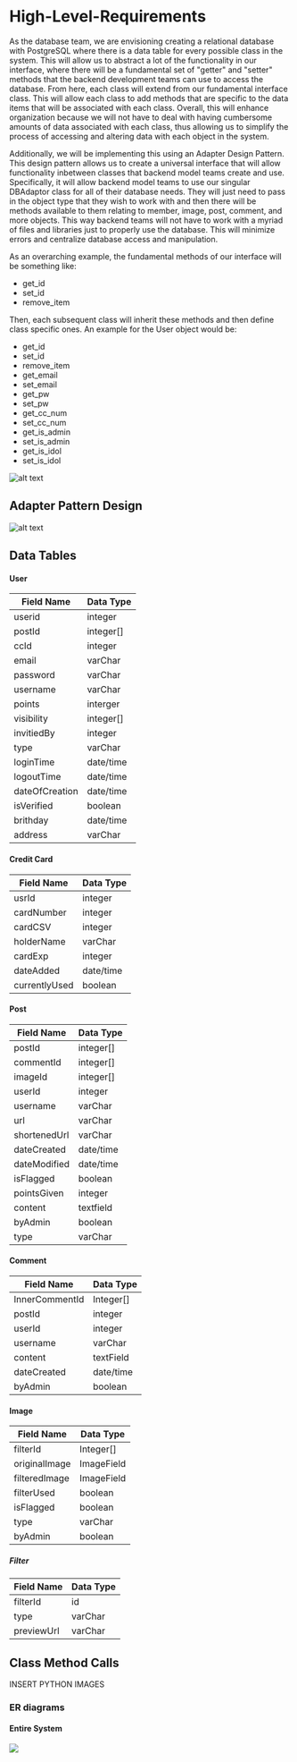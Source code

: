 # High-Level-Requirements

As the database team, we are envisioning creating a relational database with PostgreSQL where there is a data table for every possible class in the system. This will allow us to abstract a lot of the functionality in our interface, where there will be a fundamental set of "getter" and "setter" methods that the backend development teams can use to access the database. From here, each class will extend from our fundamental interface class. This will allow each class to add methods that are specific to the data items that will be associated with each class. Overall, this will enhance organization because we will not have to deal with having cumbersome amounts of data associated with each class, thus allowing us to simplify the process of accessing and altering data with each object in the system.

Additionally, we will be implementing this using an Adapter Design Pattern. This design pattern allows us to create a universal interface that will allow functionality inbetween classes that backend model teams create and use. Specifically, it will allow backend model teams to use our singular DBAdaptor class for all of their database needs. They will just need to pass in the object type that they wish to work with and then there will be methods available to them relating to member, image, post, comment, and more objects. This way backend teams will not have to work with a myriad of files and libraries just to properly use the database. This will minimize errors and centralize database access and manipulation.  

As an overarching example, the fundamental methods of our interface will be something like:
 - get_id
 - set_id
 - remove_item
 
Then, each subsequent class will inherit these methods and then define class specific ones. An example for the User object would be:
 - get_id
 - set_id
 - remove_item
 - get_email
 - set_email
 - get_pw
 - set_pw
 - get_cc_num
 - set_cc_num
 - get_is_admin
 - set_is_admin
 - get_is_idol
 - set_is_idol


![alt text](Object%20Oriented%20Members%20Only%20-%20Fault%20Tree%20Analysis%20Example.png)


##  Adapter Pattern Design 

![alt text](https://github.com/320-group4/High-Level-Requirements/blob/master/correctdbadaptoruml.png)

## Data Tables 

#### User
| Field Name     | Data Type |
|----------------|-----------|
| userid         | integer   |
| postId         | integer[] |
| ccId           | integer   |
| email          | varChar   |
| password       | varChar   |
| username       | varChar   |
| points         | interger  |
| visibility     | integer[] |
| invitiedBy     | integer   |
| type           | varChar   |
| loginTime      | date/time |
| logoutTime     | date/time |
| dateOfCreation | date/time |
| isVerified     | boolean   |
| brithday       | date/time |
| address        | varChar   |

#### Credit Card
| Field Name    | Data Type |
|---------------|-----------|
| usrId         | integer   |
| cardNumber    | integer   |
| cardCSV       | integer   |
| holderName    | varChar   |
| cardExp       | integer   |
| dateAdded     | date/time |
| currentlyUsed | boolean   |

#### Post
| Field Name   | Data Type |
|--------------|-----------|
| postId       | integer[] |
| commentId    | integer[] |
| imageId      | integer[] |
| userId       | integer   |
| username     | varChar   |
| url          | varChar   |
| shortenedUrl | varChar   |
| dateCreated  | date/time |
| dateModified | date/time |
| isFlagged    | boolean   |
| pointsGiven  | integer   |
| content      | textfield |
| byAdmin      | boolean   |
| type         | varChar   |

#### Comment
| Field Name     | Data Type |
|----------------|-----------|
| InnerCommentId | Integer[] |
| postId         | integer   |
| userId         | integer   |
| username       | varChar   |
| content        | textField |
| dateCreated    | date/time |
| byAdmin        | boolean   |
#### Image
| Field Name    | Data Type  |
|---------------|------------|
| filterId      | Integer[]  |
| originalImage | ImageField |
| filteredImage | ImageField |
| filterUsed    | boolean    |
| isFlagged     | boolean    |
| type          | varChar    |
| byAdmin       | boolean    |

##### Filter
| Field Name | Data Type |
|------------|-----------|
| filterId   | id        |
| type       | varChar   |
| previewUrl | varChar   |

 ##  Class Method Calls 
 INSERT PYTHON IMAGES
 

### ER diagrams

#### Entire System
![](er1.png)
